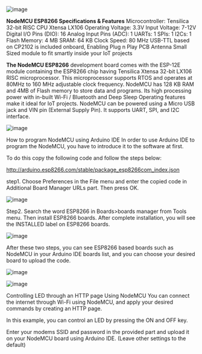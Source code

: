 ![image](https://user-images.githubusercontent.com/83362170/164504682-7f9d74c3-e34f-4234-b525-a475ba933bf6.png)

**NodeMCU ESP8266 Specifications & Features**
Microcontroller: Tensilica 32-bit RISC CPU Xtensa LX106
Operating Voltage: 3.3V
Input Voltage: 7-12V
Digital I/O Pins (DIO): 16
Analog Input Pins (ADC): 1
UARTs: 1
SPIs: 1
I2Cs: 1
Flash Memory: 4 MB
SRAM: 64 KB
Clock Speed: 80 MHz
USB-TTL based on CP2102 is included onboard, Enabling Plug n Play
PCB Antenna
Small Sized module to fit smartly inside your IoT projects

**The NodeMCU ESP8266** development board comes with the ESP-12E module containing the ESP8266 chip having Tensilica Xtensa 32-bit LX106 RISC microprocessor. This microprocessor supports RTOS and operates at 80MHz to 160 MHz adjustable clock frequency. NodeMCU has 128 KB RAM and 4MB of Flash memory to store data and programs. Its high processing power with in-built Wi-Fi / Bluetooth and Deep Sleep Operating features make it ideal for IoT projects.
NodeMCU can be powered using a Micro USB jack and VIN pin (External Supply Pin). It supports UART, SPI, and I2C interface.

![image](https://user-images.githubusercontent.com/83362170/164504513-996cc388-125a-4085-b033-21c4e438ac69.png)

How to program NodeMCU using Arduino IDE
In order to use Arduino IDE to program the NodeMCU, you have to introduce it to the software at first.

To do this copy the following code and follow the steps below:

http://arduino.esp8266.com/stable/package_esp8266com_index.json

step1. Choose Preferences in the File menu and enter the copied code in Additional Board Manager URLs part. Then press OK.

![image](https://user-images.githubusercontent.com/83362170/164505423-c03a1cef-715e-4aaa-87a7-f79732114201.png)

Step2. Search the word ESP8266 in Boards>boards manager from Tools menu. Then install ESP8266 boards. After complete installation, you will see the INSTALLED label on ESP8266 boards.

![image](https://user-images.githubusercontent.com/83362170/164505508-6d01dc29-b623-4d66-9486-e9ac397fa1e2.png)

After these two steps, you can see ESP8266 based boards such as NodeMCU in your Arduino IDE boards list, and you can choose your desired board to upload the code.

![image](https://user-images.githubusercontent.com/83362170/164505570-376e91f3-656d-44ad-ad43-583b675ec815.png)

![image](https://user-images.githubusercontent.com/83362170/164505596-3c97e477-12c6-413c-81a7-a69f3b963141.png)

Controlling LED through an HTTP page Using NodeMCU
You can connect the internet through Wi-Fi using NodeMCU, and apply your desired commands by creating an HTTP page.

In this example, you can control an LED by pressing the ON and OFF key.

Enter your modems SSID and password in the provided part and upload it on your NodeMCU board using Arduino IDE. (Leave other settings to the default)
